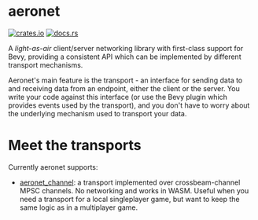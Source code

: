 # aeronet

[![crates.io](https://img.shields.io/crates/v/aeronet.svg)](https://crates.io/crates/aeronet)
[![docs.rs](https://img.shields.io/docsrs/aeronet)](https://docs.rs/aeronet)

A *light-as-air* client/server networking library with first-class support for Bevy, providing a
consistent API which can be implemented by different transport mechanisms.

Aeronet's main feature is the transport - an interface for sending data to and receiving data from
an endpoint, either the client or the server. You write your code against this interface (or use
the Bevy plugin which provides events used by the transport), and you don't have to worry about the
underlying mechanism used to transport your data.

# Meet the transports

Currently aeronet supports:
* [aeronet_channel](https://docs.rs/aeronet_channel): a transport implemented over crossbeam-channel MPSC
  channels. No networking and works in WASM. Useful when you need a transport for a local
  singleplayer game, but want to keep the same logic as in a multiplayer game.
